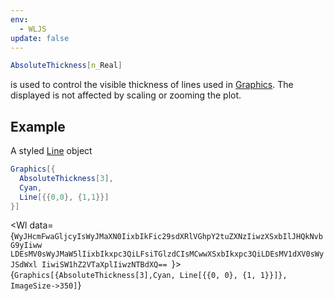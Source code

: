 ```yaml
---
env:
  - WLJS
update: false
---
```

```mathematica
AbsoluteThickness[n_Real]
```

is used to control the visible thickness of lines used in [Graphics](Graphics.md). The displayed is not affected by scaling or zooming the plot. 

## Example
A styled [Line](Line.md) object

```mathematica
Graphics[{
  AbsoluteThickness[3],
  Cyan, 
  Line[{{0,0}, {1,1}}]
}]
```

<Wl data={`WyJHcmFwaGljcyIsWyJMaXN0IixbIkFic29sdXRlVGhpY2tuZXNzIiwzXSxbIlJHQkNvbG9yIiww
LDEsMV0sWyJMaW5lIixbIkxpc3QiLFsiTGlzdCIsMCwwXSxbIkxpc3QiLDEsMV1dXV0sWyJSdWxl
IiwiSW1hZ2VTaXplIiwzNTBdXQ==
`}>{`Graphics[{AbsoluteThickness[3],Cyan, Line[{{0, 0}, {1, 1}}]}, ImageSize->350]`}</Wl>